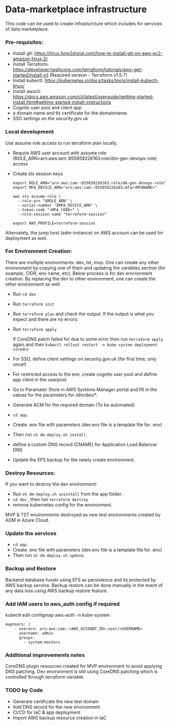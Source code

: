 # Data-marketplace infrastructure

This code can be used to create infrasturcture which includes for services of data marketplace.

### Pre-requisites:

* Install git: https://linux.how2shout.com/how-to-install-git-on-aws-ec2-amazon-linux-2/
* Install Terraform: https://developer.hashicorp.com/terraform/tutorials/aws-get-started/install-cli (Required version - Terraform v1.5.7)
* Install kubectl: https://kubernetes.io/docs/tasks/tools/install-kubectl-linux/
* Install awscli: https://docs.aws.amazon.com/cli/latest/userguide/getting-started-install.html#getting-started-install-instructions
* Cognito user pool and client app
* a domain name and tls certificate for the domainname.
* SSO settings on the security.gov.uk

### Local development

Use assume role access to run terraform plan locally.

* Require AWS user account with assume role (ROLE_ARN=arn:aws:iam::855859226163:role/dm-gen-devops-role) access
* Create sts session keys

      export ROLE_ARN="arn:aws:iam::855859226163:role/dm-gen-devops-role"
      export MFA_DEVICE_ARN="arn:aws:iam::855859226163:mfa/<MFANAME>"

      aws sts assume-role \
        --role-arn "$ROLE_ARN" \
        --serial-number "$MFA_DEVICE_ARN" \
        --token-code "<MFA_CODE>" \
        --role-session-name "terraform-session"

      export AWS_PROFILE=terraform-session

Alternately, the jump host (adm-instance) on AWS account can be used for deployment as well.

### For Environment Creation:
There are multiple environments: dev, tst, mvp. One can create any other environment by copying one of them and updating the variables section (for example, CIDR, env name, etc). Below process is for dev envrionment creation. By replacing the dev to other environment, one can create the other environment as well
* Run `cd dev`
* Run `terraform init`
* Run `terraform plan` and check the output.
If the output is what you expect and there are no errors:
* Run `terraform apply`

    If CoreDNS patch failed for due to some error then run `terraform apply` again and then `kubectl rollout restart -n kube-system deployment coredns`

* For SSO, define client settings on security.gov.uk (for first time, only once!)
* For restricted access to the env, create cognito user pool and define app client in the userpool
* Go to Paramater Store in AWS Systems Manager portal and fill in the values for the parameters for /dm/dev/*.
* Generate ACM for the required domain (To be automated)
* `cd app`.
* Create .env file with parameters (dev.env file is a template file for .env)
* Then run `sh dm-deploy.sh install`.
* define a custom DNS record (CNAME) for Application Load Balancer DNS
* Update the EFS backup for the newly create environment. 

### Destroy Resources:

If you want to destroy the dev environment:

* Run `sh dm-deploy.sh uninstall` from the app folder.
* `cd dev` , then run `terraform destroy`
* remove kubernetes config for the environment.

MVP & TST environments destroyed as new test environments created by AGM in Azure Cloud.

### Update the services 
* `cd app`.
* Create .env file with parameters (dev.env file is a template file for .env)
* Then run `sh dm-deploy.sh update`.  
  
### Backup and Restore 

Backend database fuseki using EFS as persistence and its protected by AWS backup service.
Backup restore can be done manually in the event of any data loss using AWS backup restore feature.

### Add IAM users to aws_auth config if required
kubectl edit configmap aws-auth -n kube-system

    mapUsers: |
        - userarn: arn:aws:iam::<AWS_ACCOUNT_ID>:user/<USERNAME>
          username: admin
          groups:
            - system:masters

### Additional improvements notes

CoreDNS plugin resources created for MVP environment to avoid applying DNS patching. Dev environment is still using CoreDNS patching which is controlled through terraform variable.

### TODO by Code
* Generate certificate the new test domain
* Add DNS record for the new environment
* CI/CD for IaC & app deployment
* Import AWS backup resource creation in IaC